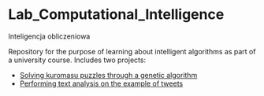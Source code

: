 # Lab_Computational_Intelligence
Inteligencja obliczeniowa

Repository for the purpose of learning about intelligent algorithms as part of a university course.
Includes two projects:
- [Solving kuromasu puzzles through a genetic algorithm](https://github.com/srychert/Lab_Computational_Intelligence/blob/main/projekt1/projekt1.pdf)
- [Performing text analysis on the example of tweets](https://github.com/srychert/Lab_Computational_Intelligence/tree/main/projekt2)
